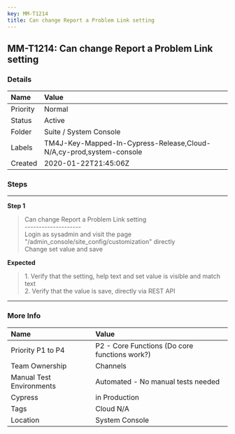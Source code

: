 ```yaml
---
key: MM-T1214
title: Can change Report a Problem Link setting
---
```


## MM-T1214: Can change Report a Problem Link setting

### Details

| Name     | Value                                                               |
| :------- | :------------------------------------------------------------------ |
| Priority | Normal                                                              |
| Status   | Active                                                              |
| Folder   | Suite / System Console                                              |
| Labels   | TM4J-Key-Mapped-In-Cypress-Release,Cloud-N/A,cy-prod,system-console |
| Created  | 2020-01-22T21:45:06Z                                                |

### Steps

<hr/>

**Step 1**

> <article>Can change Report a Problem Link setting<br />--------------------<br />Login as sysadmin and visit the page &quot;/admin_console/site_config/customization&quot; directly<br />Change set value and save</article>

**Expected**

> <article>1. Verify that the setting, help text and set value is visible and match text<br />2. Verify that the value is save, directly via REST API</article>

<hr/>

### More Info

| Name                     | Value                                         |
| :----------------------- | :-------------------------------------------- |
| Priority P1 to P4        | P2 - Core Functions (Do core functions work?) |
| Team Ownership           | Channels                                      |
| Manual Test Environments | Automated - No manual tests needed            |
| Cypress                  | in Production                                 |
| Tags                     | Cloud N/A                                     |
| Location                 | System Console                                |
